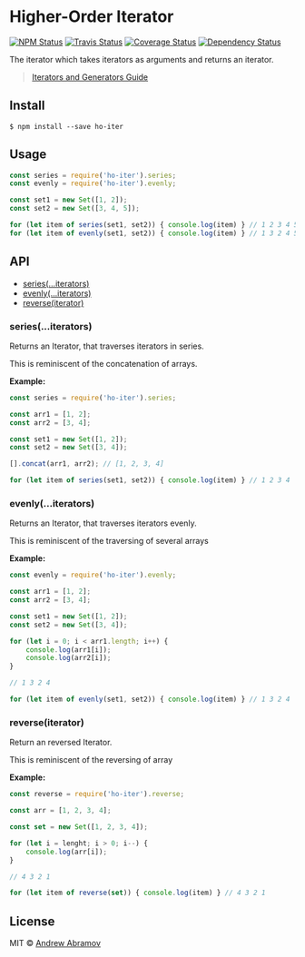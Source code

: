 Higher-Order Iterator
=====================

[![NPM Status][npm-img]][npm]
[![Travis Status][test-img]][travis]
[![Coverage Status][coverage-img]][coveralls]
[![Dependency Status][dependency-img]][david]

[npm]:            https://www.npmjs.org/package/ho-iter
[npm-img]:        https://img.shields.io/npm/v/ho-iter.svg

[travis]:         https://travis-ci.org/blond/ho-iter
[test-img]:       https://img.shields.io/travis/blond/ho-iter.svg?label=tests

[coveralls]:      https://coveralls.io/r/blond/ho-iter
[coverage-img]:   https://img.shields.io/coveralls/blond/ho-iter.svg

[david]:          https://david-dm.org/blond/ho-iter
[dependency-img]: http://img.shields.io/david/blond/ho-iter.svg

The iterator which takes iterators as arguments and returns an iterator.

> [Iterators and Generators Guide](https://developer.mozilla.org/en-US/docs/Web/JavaScript/Guide/Iterators_and_Generators)

Install
-------

```
$ npm install --save ho-iter
```

Usage
-----

```js
const series = require('ho-iter').series;
const evenly = require('ho-iter').evenly;

const set1 = new Set([1, 2]);
const set2 = new Set([3, 4, 5]);

for (let item of series(set1, set2)) { console.log(item) } // 1 2 3 4 5
for (let item of evenly(set1, set2)) { console.log(item) } // 1 3 2 4 5
```

API
---

* [series(...iterators)](#seriesiterators)
* [evenly(...iterators)](#evenlyiterators)
* [reverse(iterator)](#reverseiterators)

### series(...iterators)

Returns an Iterator, that traverses iterators in series.

This is reminiscent of the concatenation of arrays.

**Example:**

```js
const series = require('ho-iter').series;

const arr1 = [1, 2];
const arr2 = [3, 4];

const set1 = new Set([1, 2]);
const set2 = new Set([3, 4]);

[].concat(arr1, arr2); // [1, 2, 3, 4]

for (let item of series(set1, set2)) { console.log(item) } // 1 2 3 4
```

### evenly(...iterators)

Returns an Iterator, that traverses iterators evenly.

This is reminiscent of the traversing of several arrays

**Example:**

```js
const evenly = require('ho-iter').evenly;

const arr1 = [1, 2];
const arr2 = [3, 4];

const set1 = new Set([1, 2]);
const set2 = new Set([3, 4]);

for (let i = 0; i < arr1.length; i++) {
    console.log(arr1[i]);
    console.log(arr2[i]);
}

// 1 3 2 4

for (let item of evenly(set1, set2)) { console.log(item) } // 1 3 2 4
```

### reverse(iterator)

Return an reversed Iterator.

This is reminiscent of the reversing of array

**Example:**

```js
const reverse = require('ho-iter').reverse;

const arr = [1, 2, 3, 4];

const set = new Set([1, 2, 3, 4]);

for (let i = lenght; i > 0; i--) {
    console.log(arr[i]);
}

// 4 3 2 1

for (let item of reverse(set)) { console.log(item) } // 4 3 2 1
```

License
-------

MIT © [Andrew Abramov](https://github.com/blond)
